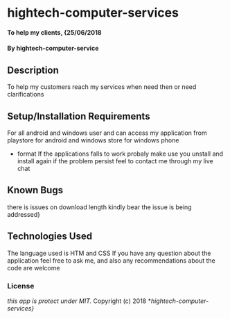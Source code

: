 # hightech-computer-services
#### To help my clients, {25/06/2018
#### By **hightech-computer-service**
## Description
To help my customers reach my services when need then or need clarifications 
## Setup/Installation Requirements
For all android and windows user and can access my application from playstore for android and windows store for windows phone
* format
If the applications falls to work probaly make use you unstall and install again if the problem persist feel to contact me through my live chat
## Known Bugs
there is issues on download length kindly bear the issue is being addressed}
## Technologies Used
The language used is HTM and CSS
If you have any question   about the application feel free to ask me, and also any recommendations about the code are welcome
### License
*this app is protect under MIT.*
Copyright (c) 2018 **hightech-computer-services}*
